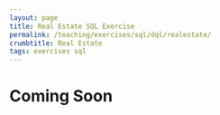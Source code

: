 ```yaml
---
layout: page
title: Real Estate SQL Exercise
permalink: /teaching/exercises/sql/dql/realestate/
crumbtitle: Real Estate
tags: exercises sql
---
```


# Coming Soon
